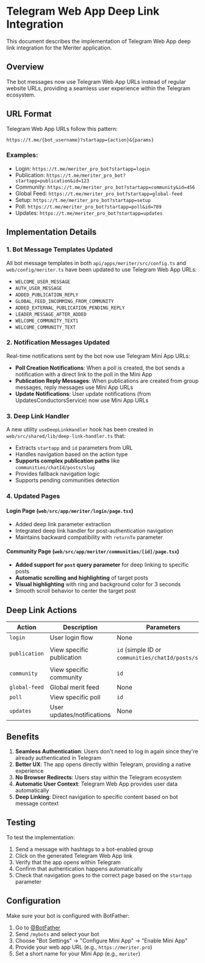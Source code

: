# Telegram Web App Deep Link Integration

This document describes the implementation of Telegram Web App deep link integration for the Meriter application.

## Overview

The bot messages now use Telegram Web App URLs instead of regular website URLs, providing a seamless user experience within the Telegram ecosystem.

## URL Format

Telegram Web App URLs follow this pattern:
```
https://t.me/{bot_username}?startapp={action}&{params}
```

### Examples:
- Login: `https://t.me/meriter_pro_bot?startapp=login`
- Publication: `https://t.me/meriter_pro_bot?startapp=publication&id=123`
- Community: `https://t.me/meriter_pro_bot?startapp=community&id=456`
- Global Feed: `https://t.me/meriter_pro_bot?startapp=global-feed`
- Setup: `https://t.me/meriter_pro_bot?startapp=setup`
- Poll: `https://t.me/meriter_pro_bot?startapp=poll&id=789`
- Updates: `https://t.me/meriter_pro_bot?startapp=updates`

## Implementation Details

### 1. Bot Message Templates Updated

All bot message templates in both `api/apps/meriter/src/config.ts` and `web/config/meriter.ts` have been updated to use Telegram Web App URLs:

- `WELCOME_USER_MESSAGE`
- `AUTH_USER_MESSAGE`
- `ADDED_PUBLICATION_REPLY`
- `GLOBAL_FEED_INCOMMING_FROM_COMMUNITY`
- `ADDED_EXTERNAL_PUBLICATION_PENDING_REPLY`
- `LEADER_MESSAGE_AFTER_ADDED`
- `WELCOME_COMMUNITY_TEXT1`
- `WELCOME_COMMUNITY_TEXT`

### 2. Notification Messages Updated

Real-time notifications sent by the bot now use Telegram Mini App URLs:

- **Poll Creation Notifications**: When a poll is created, the bot sends a notification with a direct link to the poll in the Mini App
- **Publication Reply Messages**: When publications are created from group messages, reply messages use Mini App URLs
- **Update Notifications**: User update notifications (from UpdatesConductorsService) now use Mini App URLs

### 3. Deep Link Handler

A new utility `useDeepLinkHandler` hook has been created in `web/src/shared/lib/deep-link-handler.ts` that:

- Extracts `startapp` and `id` parameters from URL
- Handles navigation based on the action type
- **Supports complex publication paths** like `communities/chatId/posts/slug`
- Provides fallback navigation logic
- Supports pending communities detection

### 4. Updated Pages

#### Login Page (`web/src/app/meriter/login/page.tsx`)
- Added deep link parameter extraction
- Integrated deep link handler for post-authentication navigation
- Maintains backward compatibility with `returnTo` parameter

#### Community Page (`web/src/app/meriter/communities/[id]/page.tsx`)
- **Added support for `post` query parameter** for deep linking to specific posts
- **Automatic scrolling and highlighting** of target posts
- **Visual highlighting** with ring and background color for 3 seconds
- Smooth scroll behavior to center the target post

## Deep Link Actions

| Action | Description | Parameters | Redirect Path |
|--------|-------------|------------|---------------|
| `login` | User login flow | None | `/meriter/home` |
| `publication` | View specific publication | `id` (simple ID or `communities/chatId/posts/slug`) | `/meriter/publications/{id}` or `/meriter/communities/{chatId}?post={slug}` |
| `community` | View specific community | `id` | `/meriter/communities/{id}` |
| `global-feed` | Global merit feed | None | `/meriter/merit` |
| `poll` | View specific poll | `id` | `/meriter/polls/{id}` |
| `updates` | User updates/notifications | None | `/meriter/home?updates=true` |

## Benefits

1. **Seamless Authentication**: Users don't need to log in again since they're already authenticated in Telegram
2. **Better UX**: The app opens directly within Telegram, providing a native experience
3. **No Browser Redirects**: Users stay within the Telegram ecosystem
4. **Automatic User Context**: Telegram Web App provides user data automatically
5. **Deep Linking**: Direct navigation to specific content based on bot message context

## Testing

To test the implementation:

1. Send a message with hashtags to a bot-enabled group
2. Click on the generated Telegram Web App link
3. Verify that the app opens within Telegram
4. Confirm that authentication happens automatically
5. Check that navigation goes to the correct page based on the `startapp` parameter

## Configuration

Make sure your bot is configured with BotFather:
1. Go to [@BotFather](https://t.me/BotFather)
2. Send `/mybots` and select your bot
3. Choose "Bot Settings" → "Configure Mini App" → "Enable Mini App"
4. Provide your web app URL (e.g., `https://meriter.pro`)
5. Set a short name for your Mini App (e.g., `meriter`)
